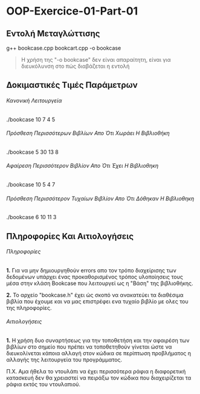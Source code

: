 # OOP-Exercice-01-Part-01

## Εντολή Μεταγλώττισης

g++ bookcase.cpp bookcart.cpp -o bookcase

> Η χρήση της "-o bookcase" δεν είναι απαραίτητη, είναι για διευκόλυνση στο πώς διαβάζεται η εντολή

## Δοκιμαστικές Τιμές Παράμετρων

###### Κανονική Λειτουργεία
./bookcase 10 7 4 5

###### Πρόσθεση Περισσότερων Βιβλίων Απο Ότι Χωράει Η Βιβλιοθήκη
./bookcase 5 30 13 8

###### Αφαίρεση Περισσότερον Βιβλίον Απο Ότι Έχει Η Βιβλιοθηκη
./bookcase 10 5 4 7

###### Πρόσθεση Περισσότερον Τυχαίων Βιβλίον Απο Ότι Δόθηκαν Η Βιβλιοθηκη
./bookcase 6 10 11 3

## Πληροφορίες Και Αιτιολογήσεις

###### Πληροφορίες ######

**1.** Για να μην δημιουργηθούν errors απο τον τρόπο διαχείρισης των
       δεδομένων υπάρχει ένας προκαθορισμένος τρόπος υλοποίησεις
       τους μέσα στην κλάση Bookcase που λειτουργεί ως η "Βάση" 
       της βιβλιοθήκης.
      
**2.** Το αρχείο "bookcase.h" έχει ώς σκοπό να ανακατεύει τα διαθέσιμα
       βιβλία που έχουμε και να μας επιστρέφει ενα τυχαίο βιβλίο με ολες
       του της πληροφορίες.

###### Αιτιολογήσεις ######
**1.** Η χρήση δυο συναρτήσεως για την τοποθετήση και την 
       αφαιρέση των βιβλίων στο σημείο που πρέπει να τοποθετηθούν 
       γίνεται ώστε να διευκολίνεται κάποια αλλαγή στον κώδικα σε 
       περίπτωση προβλήματος η αλλαγής της λειτουργεία του προγράμματος.
       
Π.Χ.
Αμα ήθελα το ντουλάπι να έχει περισσότερα ράφια η διαφορετική κατασκευή 
δεν θα χρειαστεί να πειράξω τον κώδικα που διαχειρίζεται τα ράφια εκτός 
του ντουλαπιού.



